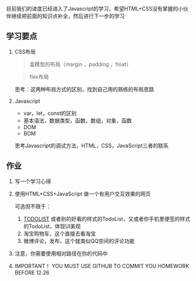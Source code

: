 目前我们的进度已经进入了Javascript的学习，希望HTML+CSS没有掌握的小伙伴继续把前面的知识点补全，然后进行下一步的学习

## 学习要点

1. CSS布局

   > 盒模型的布局（margin ，padding ，float）

   > flex布局

   思考：这两种布局方式的区别，找到自己用的熟练的布局思路

2. Javascript

   + var，let，const的区别
   + 基本语法，数据类型，函数，数组，对象，函数
   + DOM
   + BOM

   思考Javascript的调试方法，HTML，CSS，JavaScript三者的联系

## 作业

1. 写一个学习心得

2. 使用HTML+CSS+JavaScript 做一个有用户交互效果的网页

   可选但不限于：

   1. [TODOLIST](http://todost.quentincolus.com/)  或者别的好看的样式的TodoList，又或者你手机里便签的样式的TodoList，体现UI美观  
   2. 淘宝购物车，这个直接去看淘宝
   3. 微博评论，发布，这个就类似QQ空间的评论功能

3. 注意，你需要使用相对路径在你的代码中

4. IMPORTANT！ YOU MUST USE GITHUB TO COMMIT YOU HOMEWORK BEFORE 12.26
